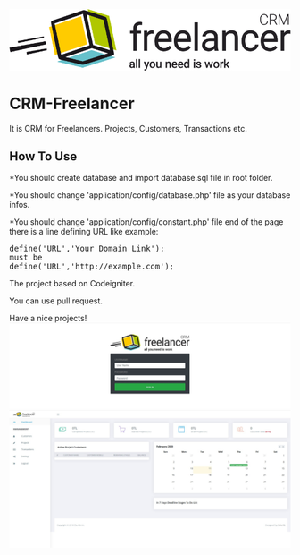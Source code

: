 ![Screenshot](https://raw.githubusercontent.com/furkeen/CRM-Freelancer/master/public/images/freelancer-logos.png)


# CRM-Freelancer
It is CRM for Freelancers. Projects, Customers, Transactions etc.


<h2>How To Use</h2>

*You should create database and import database.sql file in root folder.<br>

*You should change 'application/config/database.php' file as your database infos.<br>

*You should change 'application/config/constant.php' file end of the page there is a line defining URL like example:<br>
<pre>
define('URL','Your Domain Link');
must be
define('URL','http://example.com');
</pre>

The project based on Codeigniter. <br>

You can use pull request.<br>

Have a nice projects!<br>
![Screenshot](https://raw.githubusercontent.com/furkeen/CRM-Freelancer/master/screen1.jpg)
![Screenshot](https://raw.githubusercontent.com/furkeen/CRM-Freelancer/master/screen2.jpg)
